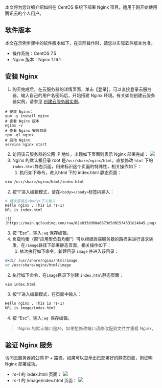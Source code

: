 本文将为您详细介绍如何在 CentOS 系统下部署 Nginx 项目，适用于刚开始使用腾讯云的个人用户。
## 软件版本
本文在示例步骤中的软件版本如下，在实际操作时，请您以实际软件版本为准。
- 操作系统：CentOS 7.5
- Nginx 版本：Nginx 1.16.1

## 安装 Nginx
1. 购买完成后，在云服务器的详情页面，单击【登录】，可以直接登录云服务器，输入自己的用户名密码后，开始搭建 Nginx 环境。有关如何创建云服务器实例，请参见 [创建云服务器实例](https://cloud.tencent.com/document/product/213/4855)。
```
# 安装 Nginx：
yum -y install nginx  
# 查看 Nginx 版本
nginx -v
# 查看 Nginx 安装目录
rpm -ql nginx
# 启动 Nginx
service nginx start
```
2. 访问该云服务器的公网 IP 地址，出现如下页面则表示 Nginx 部署完成：
![](https://main.qcloudimg.com/raw/18c20d96d9b4e4d50a60da6f0c55c3e3.png)
3. Nginx 的默认根目录 root 是`/usr/share/nginx/html`，直接修改 `html` 下的 `index.html`静态页面，用来标识这个页面的特殊性，相关操作如下：
   1. 执行如下命令，进入html 下的 index.html 静态页面：
```bash
vim /usr/share/nginx/html/index.html
```
   2. 按“i”进入编辑模式，请在`<body></body>`标签内输入：
```bash
# 建议直接在<body>下方输入
Hello nginx , This is rs-1!
URL is index.html
```
    ![](https://main.qcloudimg.com/raw/02e833dd08a6873d5d015f4531d24645.png)
   3. 按 “Esc”，输入`:wq` 保存编辑。
4. 负载均衡（原“应用型负载均衡”）可以根据后端服务器的路径来进行请求转发，在`/image`路径下部署静态页面，相关操作如下：
   1. 依次执行如下命令，新建目录 `image` 并进入该目录：
```bash
mkdir /usr/share/nginx/html/image
cd /usr/share/nginx/html/image
```
   2. 执行如下命令，在`image`目录下创建 `index.html`静态页面：
```
vim index.html
```
   3. 按“i”进入编辑模式，在页面中输入：
```bash
Hello nginx , This is rs-1!
URL is image/index.html
```
   4. 按 “Esc”，输入`:wq `保存编辑。
>!Nginx 的默认端口是`80`，如果想修改端口请修改配置文件并重启 Nginx。

## 验证 Nginx 服务
访问云服务器的公网 IP + 路径，如果可以显示出已部署好的静态页面，则证明 Nginx 部署成功。
- rs-1 的 index.html 页面：
![](https://main.qcloudimg.com/raw/58c504ca0c2e624f0ddb582d1f280760.png)
- rs-1 的 /image/index.html 页面：
![](https://main.qcloudimg.com/raw/98d56c43e02b8b7bd6b09e95e48625f9.png)


